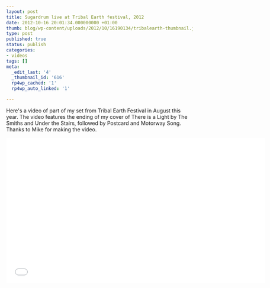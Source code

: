 ```yaml
---
layout: post
title: Sugardrum live at Tribal Earth festival, 2012
date: 2012-10-16 20:01:34.000000000 +01:00
thumb: blog/wp-content/uploads/2012/10/16190134/tribalearth-thumbnail.jpg
type: post
published: true
status: publish
categories:
- videos
tags: []
meta:
  _edit_last: '4'
  _thumbnail_id: '616'
  rp4wp_cached: '1'
  rp4wp_auto_linked: '1'

---
```

<p>Here's a video of part of my set from Tribal Earth Festival in August this year. The video features the ending of my cover of There is a Light by The Smiths and Under the Stairs, followed by Postcard and Motorway Song. Thanks to Mike for making the video.</p>

<div class="embed-responsive embed-responsive-16by9" id="videoPlayer">
<iframe width="700" height="394" src="//www.youtube.com/embed/5VzleUuZ7yg" frameborder="0" allowfullscreen></iframe>
</div>
